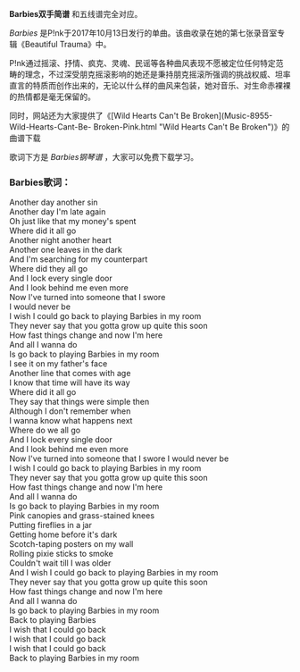

**Barbies双手简谱** 和五线谱完全对应。

_Barbies_ 是P!nk于2017年10月13日发行的单曲。该曲收录在她的第七张录音室专辑《Beautiful Trauma》中。

P!nk通过摇滚、抒情、疯克、灵魂、民谣等各种曲风表现不愿被定位任何特定范畴的理念，不过深受朋克摇滚影响的她还是秉持朋克摇滚所强调的挑战权威、坦率直言的特质而创作出来的，无论以什么样的曲风来包装，她对音乐、对生命赤裸裸的热情都是毫无保留的。

同时，网站还为大家提供了《[Wild Hearts Can't Be Broken](Music-8955-Wild-Hearts-Cant-Be-
Broken-Pink.html "Wild Hearts Can't Be Broken")》的曲谱下载

歌词下方是 _Barbies钢琴谱_ ，大家可以免费下载学习。

### Barbies歌词：

Another day another sin  
Another day I'm late again  
Oh just like that my money's spent  
Where did it all go  
Another night another heart  
Another one leaves in the dark  
And I'm searching for my counterpart  
Where did they all go  
And I lock every single door  
And I look behind me even more  
Now I've turned into someone that I swore  
I would never be  
I wish I could go back to playing Barbies in my room  
They never say that you gotta grow up quite this soon  
How fast things change and now I'm here  
And all I wanna do  
Is go back to playing Barbies in my room  
I see it on my father's face  
Another line that comes with age  
I know that time will have its way  
Where did it all go  
They say that things were simple then  
Although I don't remember when  
I wanna know what happens next  
Where do we all go  
And I lock every single door  
And I look behind me even more  
Now I've turned into someone that I swore I would never be  
I wish I could go back to playing Barbies in my room  
They never say that you gotta grow up quite this soon  
How fast things change and now I'm here  
And all I wanna do  
Is go back to playing Barbies in my room  
Pink canopies and grass-stained knees  
Putting fireflies in a jar  
Getting home before it's dark  
Scotch-taping posters on my wall  
Rolling pixie sticks to smoke  
Couldn't wait till I was older  
And I wish I could go back to playing Barbies in my room  
They never say that you gotta grow up quite this soon  
How fast things change and now I'm here  
And all I wanna do  
Is go back to playing Barbies in my room  
Back to playing Barbies  
I wish that I could go back  
I wish that I could go back  
I wish that I could go back  
Back to playing Barbies in my room


